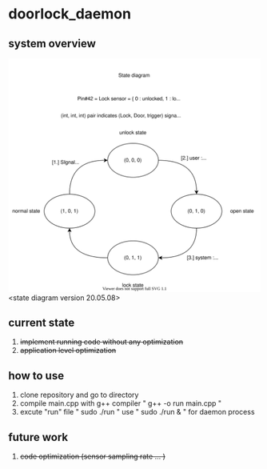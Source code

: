 # doorlock_daemon

## system overview
<img src="https://github.com/changseok93/doorlock_daemon/blob/master/state_diagram.svg"> </img><br>
<state diagram version 20.05.08>



## current state
1. <del>implement running code without any optimization</del>
2. <del>application level optimization</del>

## how to use
1. clone repository and go to directory
2. compile main.cpp with g++ compiler " g++ -o run main.cpp "
3. excute "run" file " sudo ./run "
use " sudo ./run & " for daemon process

## future work
1. <del>code optimization (sensor sampling rate ... )</del>
